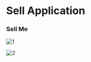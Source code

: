 # Sell Application

### Sell Me


![1](https://github.com/atopal151/sell_application/assets/45879059/e11408c6-5e64-4b36-8f7d-9b0301b3e6bd)


![2](https://github.com/atopal151/sell_application/assets/45879059/40333128-2782-4976-9a64-a8b177e865b1)
